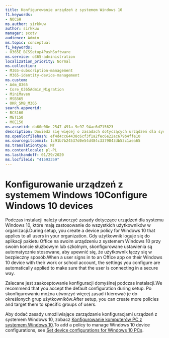 ```yaml
---
title: Konfigurowanie urządzeń z systemem Windows 10
f1.keywords:
- NOCSH
ms.author: sirkkuw
author: sirkkuw
manager: scotv
audience: Admin
ms.topic: conceptual
f1_keywords:
- O365E_BCSSetup4PushSoftware
ms.service: o365-administration
localization_priority: Normal
ms.collection:
- M365-subscription-management
- M365-identity-device-management
ms.custom:
- Adm_O365
- Core_O365Admin_Migration
- MiniMaven
- MSB365
- OKR_SMB_M365
search.appverid:
- BCS160
- MET150
- MOE150
ms.assetid: da60e08e-2547-491a-9c97-94ac6d715623
description: Dowiedz się więcej o zasadach dotyczących urządzeń dla systemu Windows 10, które mają zastosowanie do wszystkich użytkowników w organizacji.
ms.openlocfilehash: ef4d4cc64438c6cf3f1a2fec6e22ac679b4ffe10
ms.sourcegitcommit: 1c91b7b24537d0e54d484c3379043db53c1aea65
ms.translationtype: MT
ms.contentlocale: pl-PL
ms.lasthandoff: 01/29/2020
ms.locfileid: "41593359"
---
```

# <a name="configure-windows-10-devices"></a><span data-ttu-id="46b16-103">Konfigurowanie urządzeń z systemem Windows 10</span><span class="sxs-lookup"><span data-stu-id="46b16-103">Configure Windows 10 devices</span></span>

<span data-ttu-id="46b16-104">Podczas instalacji należy utworzyć zasady dotyczące urządzeń dla systemu Windows 10, które mają zastosowanie do wszystkich użytkowników w organizacji.</span><span class="sxs-lookup"><span data-stu-id="46b16-104">During setup, you create a device policy for Windows 10 that applies to all users in your organization.</span></span> <span data-ttu-id="46b16-105">Gdy użytkownik loguje się do aplikacji pakietu Office na swoim urządzeniu z systemem Windows 10 przy swoim koncie służbowym lub szkolnym, skonfigurowane ustawienia są automatycznie stosowane, aby upewnić się, że użytkownik łączy się w bezpieczny sposób.</span><span class="sxs-lookup"><span data-stu-id="46b16-105">When a user signs in to an Office app on their Windows 10 device with their work or school account, the settings you configure are automatically applied to make sure that the user is connecting in a secure way.</span></span>
  
<span data-ttu-id="46b16-106">Zalecane jest zaakceptowanie konfiguracji domyślnej podczas instalacji.</span><span class="sxs-lookup"><span data-stu-id="46b16-106">We recommend that you accept the default configuration during setup.</span></span> <span data-ttu-id="46b16-107">Po skonfigurowaniu można utworzyć więcej zasad i kierować je do określonych grup użytkowników.</span><span class="sxs-lookup"><span data-stu-id="46b16-107">After setup, you can create more policies and target them to specific groups of users.</span></span>
  
<span data-ttu-id="46b16-108">Aby dodać zasady umożliwiające zarządzanie konfiguracjami urządzeń z systemem Windows 10, zobacz [Konfigurowanie komputerów PC z systemem Windows 10](protection-settings-for-windows-10-pcs.md).</span><span class="sxs-lookup"><span data-stu-id="46b16-108">To add a policy to manage Windows 10 device configurations, see [Set device configurations for Windows 10 PCs](protection-settings-for-windows-10-pcs.md).</span></span>
  

